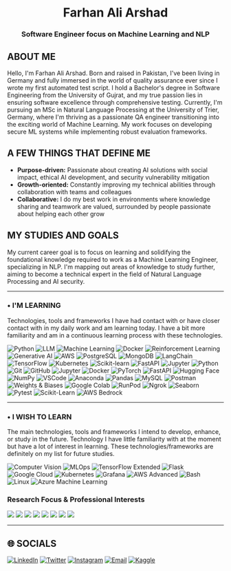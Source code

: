   <h1 align="center">Farhan Ali Arshad</h1>
<h3 align="center">Software Engineer focus on Machine Learning and NLP</h3>

## ABOUT ME
Hello, I'm Farhan Ali Arshad. Born and raised in Pakistan, I've been living in Germany and fully immersed in the world of quality assurance ever since I wrote my first automated test script. I hold a Bachelor's degree in Software Engineering from the University of Gujrat, and my true passion lies in ensuring software excellence through comprehensive testing. Currently, I'm pursuing an MSc in Natural Language Processing at the University of Trier, Germany, where I'm thriving as a passionate QA engineer transitioning into the exciting world of Machine Learning. My work focuses on developing secure ML systems while implementing robust evaluation frameworks.

## A FEW THINGS THAT DEFINE ME
- **Purpose-driven:** Passionate about creating AI solutions with social impact, ethical AI development, and security vulnerability mitigation
- **Growth-oriented:** Constantly improving my technical abilities through collaboration with teams and colleagues
- **Collaborative:** I do my best work in environments where knowledge sharing and teamwork are valued, surrounded by people passionate about helping each other grow

## MY STUDIES AND GOALS
My current career goal is to focus on learning and solidifying the foundational knowledge required to work as a Machine Learning Engineer, specializing in NLP. I'm mapping out areas of knowledge to study further, aiming to become a technical expert in the field of Natural Language Processing and AI security.

---
### • I'M LEARNING
Technologies, tools and frameworks I have had contact with or have closer contact with in my daily work and am learning today. I have a bit more familiarity and am in a continuous learning process with these technologies.

![Python](https://img.shields.io/badge/Python-3776AB?style=for-the-badge&logo=python&logoColor=white) ![LLM](https://img.shields.io/badge/LLM-4B0082?style=for-the-badge&logo=openai&logoColor=white)
![Machine Learning](https://img.shields.io/badge/Machine%20Learning-0A66C2?style=for-the-badge&logo=scikitlearn&logoColor=white)  ![Docker](https://img.shields.io/badge/Docker-2496ED?style=for-the-badge&logo=docker&logoColor=white) 
![Reinforcement Learning](https://img.shields.io/badge/Reinforcement%20Learning-FF6F00?style=for-the-badge&logo=apachespark&logoColor=white)
![Generative AI](https://img.shields.io/badge/Generative%20AI-8E44AD?style=for-the-badge&logo=openai&logoColor=white)
![AWS](https://img.shields.io/badge/AWS-232F3E?style=for-the-badge&logo=amazonaws&logoColor=white) 
![PostgreSQL](https://img.shields.io/badge/PostgreSQL-336791?style=for-the-badge&logo=postgresql&logoColor=white) ![MongoDB](https://img.shields.io/badge/MongoDB-47A248?style=for-the-badge&logo=mongodb&logoColor=white) ![LangChain](https://img.shields.io/badge/LangChain-1C3C3C?style=for-the-badge&logo=langchain&logoColor=white)
![TensorFlow](https://img.shields.io/badge/TensorFlow-FF6F00?style=for-the-badge&logo=tensorflow&logoColor=white) ![Kubernetes](https://img.shields.io/badge/Kubernetes-326CE5?style=for-the-badge&logo=kubernetes&logoColor=white) 
![Scikit-learn](https://img.shields.io/badge/scikit--learn-F7931E?style=for-the-badge&logo=scikit-learn&logoColor=white)
![FastAPI](https://img.shields.io/badge/FastAPI-009688?style=for-the-badge&logo=fastapi&logoColor=white)  ![Jupyter](https://img.shields.io/badge/Jupyter-F37626?style=for-the-badge&logo=jupyter&logoColor=white) 
![Python](https://img.shields.io/badge/Python-3776AB?style=for-the-badge&logo=python&logoColor=white)
![Git](https://img.shields.io/badge/Git-F05032?style=for-the-badge&logo=git&logoColor=white)
![GitHub](https://img.shields.io/badge/GitHub-181717?style=for-the-badge&logo=github&logoColor=white)
![Jupyter](https://img.shields.io/badge/Jupyter-F37626?style=for-the-badge&logo=jupyter&logoColor=white)
![Docker](https://img.shields.io/badge/Docker-2496ED?style=for-the-badge&logo=docker&logoColor=white)
![PyTorch](https://img.shields.io/badge/PyTorch-EE4C2C?style=for-the-badge&logo=pytorch&logoColor=white)
![FastAPI](https://img.shields.io/badge/FastAPI-009688?style=for-the-badge&logo=fastapi&logoColor=white)
![Hugging Face](https://img.shields.io/badge/HuggingFace-FFD21E?style=for-the-badge&logo=huggingface&logoColor=black)
![NumPy](https://img.shields.io/badge/NumPy-013243?style=for-the-badge&logo=numpy&logoColor=white)
![VSCode](https://img.shields.io/badge/VSCode-007ACC?style=for-the-badge&logo=visualstudiocode&logoColor=white)
![Anaconda](https://img.shields.io/badge/Anaconda-44A833?style=for-the-badge&logo=anaconda&logoColor=white)
![Pandas](https://img.shields.io/badge/Pandas-150458?style=for-the-badge&logo=pandas&logoColor=white)
![MySQL](https://img.shields.io/badge/MySQL-4479A1?style=for-the-badge&logo=mysql&logoColor=white)
![Postman](https://img.shields.io/badge/Postman-FF6C37?style=for-the-badge&logo=postman&logoColor=white)
![Weights & Biases](https://img.shields.io/badge/Weights&Biases-FFBE00?style=for-the-badge&logo=weightsandbiases&logoColor=black)
![Google Colab](https://img.shields.io/badge/Google_Colab-F9AB00?style=for-the-badge&logo=googlecolab&logoColor=black)
![RunPod](https://img.shields.io/badge/RunPod-000000?style=for-the-badge&logo=runpod&logoColor=white)
![Ngrok](https://img.shields.io/badge/Ngrok-1F1F1F?style=for-the-badge&logo=ngrok&logoColor=white)
![Seaborn](https://img.shields.io/badge/Seaborn-9AABB2?style=for-the-badge&logo=python&logoColor=white)
![Pytest](https://img.shields.io/badge/Pytest-0A9EDC?style=for-the-badge&logo=pytest&logoColor=white)
![Scikit-Learn](https://img.shields.io/badge/Scikit--Learn-F7931E?style=for-the-badge&logo=scikitlearn&logoColor=white)
![AWS Bedrock](https://img.shields.io/badge/AWS_Bedrock-FF9900?style=for-the-badge&logo=amazonaws&logoColor=white)

---

### • I WISH TO LEARN
The main technologies, tools and frameworks I intend to develop, enhance, or study in the future. Technology I have little familiarity with at the moment but have a lot of interest in learning. These technologies/frameworks are definitely on my list for future studies.

![Computer Vision](https://img.shields.io/badge/Computer%20Vision-00599C?style=for-the-badge&logo=opencv&logoColor=white)
![MLOps](https://img.shields.io/badge/MLOps-43B02A?style=for-the-badge&logo=dvc&logoColor=white)  ![TensorFlow Extended](https://img.shields.io/badge/TensorFlow_Extended-FF6F00?style=for-the-badge&logo=tensorflow&logoColor=white) ![Flask](https://img.shields.io/badge/Flask-000000?style=for-the-badge&logo=flask&logoColor=white) 
![Google Cloud](https://img.shields.io/badge/Google_Cloud-4285F4?style=for-the-badge&logo=googlecloud&logoColor=white) ![Kubernetes](https://img.shields.io/badge/Kubernetes-326CE5?style=for-the-badge&logo=kubernetes&logoColor=white) ![Grafana](https://img.shields.io/badge/Grafana-F46800?style=for-the-badge&logo=grafana&logoColor=white) ![AWS Advanced](https://img.shields.io/badge/AWS_Advanced-232F3E?style=for-the-badge&logo=amazonaws&logoColor=white) ![Bash](https://img.shields.io/badge/Bash-4EAA25?style=for-the-badge&logo=gnubash&logoColor=white) ![Linux](https://img.shields.io/badge/Linux-FCC624?style=for-the-badge&logo=linux&logoColor=black) ![Azure Machine Learning](https://img.shields.io/badge/Azure%20Machine%20Learning-0078D4?style=for-the-badge&logo=azuremachinelearning&logoColor=white)

### Research Focus & Professional Interests

![](https://img.shields.io/badge/MACHINE%20LEARNING-ff6f61?style=for-the-badge&labelColor=2d2d2d&color=ff6f61)
![](https://img.shields.io/badge/DEEP%20LEARNING-ff6f61?style=for-the-badge&labelColor=2d2d2d&color=ff6f61)
![](https://img.shields.io/badge/NATURAL%20LANGUAGE%20PROCESSING-ff6f61?style=for-the-badge&labelColor=2d2d2d&color=ff6f61)
![](https://img.shields.io/badge/RESPONSIBLE%20AI-ff6f61?style=for-the-badge&labelColor=2d2d2d&color=ff6f61)
![](https://img.shields.io/badge/AI%20EXPLAINABILITY-ff6f61?style=for-the-badge&labelColor=2d2d2d&color=ff6f61)
![](https://img.shields.io/badge/Generative%20AI-ff6f61?style=for-the-badge&labelColor=2d2d2d&color=ff6f61)
![](https://img.shields.io/badge/LLMs-ff6f61?style=for-the-badge&labelColor=2d2d2d&color=ff6f61)
![](https://img.shields.io/badge/ARTIFICIAL%20INTELLIGENCE-ff6f61?style=for-the-badge&labelColor=2d2d2d&color=ff6f61)


---

## 🌐 SOCIALS
[![LinkedIn](https://img.shields.io/badge/LinkedIn-%230077B5.svg?style=flat-square&logo=linkedin&logoColor=white)](https://www.linkedin.com/in/farhan-ali-arshad/)
[![Twitter](https://img.shields.io/badge/Twitter-%231DA1F2.svg?style=flat-square&logo=Twitter&logoColor=white)](https://x.com/FarhanArshad01)
[![Instagram](https://img.shields.io/badge/Instagram-%23E4405F.svg?style=flat-square&logo=Instagram&logoColor=white)](https://www.instagram.com/ifarhan.arshad)
[![Email](https://img.shields.io/badge/Email-D14836?style=flat-square&logo=gmail&logoColor=white)](mailto:farhanali.arshad217@gmail.com)
[![Kaggle](https://img.shields.io/badge/Kaggle-20BEFF?style=flat-square&logo=kaggle&logoColor=white)](https://www.kaggle.com/farhanaliarshad)






